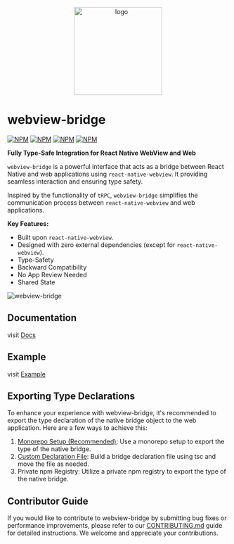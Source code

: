 <p align="center">
  <img src="https://raw.githubusercontent.com/gronxb/webview-bridge/main/logo.png" alt="logo" width="200"/>
</p>

# webview-bridge

[![NPM](https://img.shields.io/npm/v/%40webview-bridge%2Freact-native/latest?label=%40webview-bridge%2Freact-native)](https://www.npmjs.com/package/@webview-bridge/react-native)
[![NPM](https://img.shields.io/npm/v/%40webview-bridge%2Fweb/latest?label=%40webview-bridge%2Fweb)](https://www.npmjs.com/package/@webview-bridge/web)
[![NPM](https://img.shields.io/npm/v/%40webview-bridge%2Freact/latest?label=%40webview-bridge%2Freact)](https://www.npmjs.com/package/@webview-bridge/react)
[![NPM](https://img.shields.io/npm/v/%40webview-bridge%2Fvue/latest?label=%40webview-bridge%2Fvue)](https://www.npmjs.com/package/@webview-bridge/vue)

**Fully Type-Safe Integration for React Native WebView and Web**

`webview-bridge` is a powerful interface that acts as a bridge between React Native and web applications using `react-native-webview`. It providing seamless interaction and ensuring type safety.

Inspired by the functionality of `tRPC`, `webview-bridge` simplifies the communication process between `react-native-webview` and web applications.

**Key Features:**

- Built upon `react-native-webview`.
- Designed with zero external dependencies (except for `react-native-webview`).
- Type-Safety
- Backward Compatibility
- No App Review Needed
- Shared State

![webview-bridge](https://raw.githubusercontent.com/gronxb/webview-bridge/main/demo.gif)

## Documentation

visit [Docs](https://gronxb.github.io/webview-bridge)

## Example

visit [Example](https://github.com/gronxb/webview-bridge/tree/main/example)

## Exporting Type Declarations

To enhance your experience with webview-bridge, it's recommended to export the type declaration of the native bridge object to the web application. Here are a few ways to achieve this:

1. [Monorepo Setup (Recommended)](https://gronxb.github.io/webview-bridge/exporting-type-declarations/monorepo): Use a monorepo setup to export the type of the native bridge.
2. [Custom Declaration File](https://gronxb.github.io/webview-bridge/exporting-type-declarations/custom-declaration-file): Build a bridge declaration file using tsc and move the file as needed.
3. Private npm Registry: Utilize a private npm registry to export the type of the native bridge.

## Contributor Guide

If you would like to contribute to webview-bridge by submitting bug fixes or performance improvements, please refer to our [CONTRIBUTING.md](https://github.com/gronxb/webview-bridge/blob/main/CONTRIBUTING.md) guide for detailed instructions. We welcome and appreciate your contributions.
